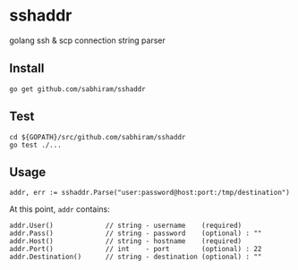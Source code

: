 # sshaddr

golang ssh &amp; scp connection string parser

## Install

```
go get github.com/sabhiram/sshaddr
```

## Test

```
cd ${GOPATH}/src/github.com/sabhiram/sshaddr
go test ./...
```

## Usage

```
addr, err := sshaddr.Parse("user:password@host:port:/tmp/destination")
```

At this point, `addr` contains:

```
addr.User()             // string - username    (required)
addr.Pass()             // string - password    (optional) : ""
addr.Host()             // string - hostname    (required)
addr.Port()             // int    - port        (optional) : 22
addr.Destination()      // string - destination (optional) : ""
```
